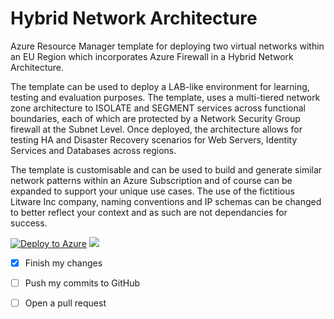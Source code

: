 # Hybrid Network Architecture
Azure Resource Manager template for deploying two virtual networks within an EU Region which incorporates Azure Firewall in a Hybrid Network Architecture.
 
The template can be used to deploy a LAB-like environment for learning, testing and evaluation purposes. The template, uses a multi-tiered network zone architecture to ISOLATE and SEGMENT services across functional boundaries, each of which are protected by a Network Security Group firewall at the Subnet Level. Once deployed, the architecture allows for testing HA and Disaster Recovery scenarios for Web Servers, Identity Services and Databases across regions.

The template is customisable and can be used to build and generate similar network patterns within an Azure Subscription and of course can be expanded to support your unique use cases. The use of the fictitious Litware Inc company, naming conventions and IP schemas can be changed to better reflect your context and as such are not dependancies for success.

[![Deploy to Azure](https://azuredeploy.net/deploybutton.png)](https://azuredeploy.net/) <a href="http://armviz.io/#/?load=https://raw.githubusercontent.com/DarrenMayes/HybridNetworkArchitecture/master/azuredeploy.json" target="_blank">
  <img src="http://armviz.io/visualizebutton.png"/>
</a>

- [x] Finish my changes
- [ ] Push my commits to GitHub
- [ ] Open a pull request

